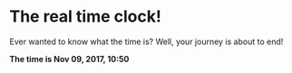 # The real time clock!

Ever wanted to know what the time is? Well, your journey is about to end!

**The time is Nov 09, 2017, 10:50**